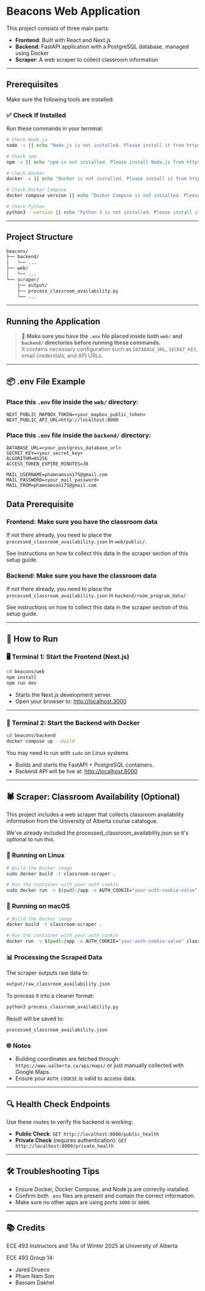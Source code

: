 # Beacons Web Application

This project consists of three main parts:
- **Frontend**: Built with React and Next.js
- **Backend**: FastAPI application with a PostgreSQL database, managed using Docker
- **Scraper**: A web scraper to collect classroom information

---

## Prerequisites

Make sure the following tools are installed:

### ✅ Check If Installed

Run these commands in your terminal:

```bash
# Check Node.js
node -v || echo "Node.js is not installed. Please install it from https://nodejs.org/"

# Check npm
npm -v || echo "npm is not installed. Please install Node.js from https://nodejs.org/"

# Check Docker
docker -v || echo "Docker is not installed. Please install it from https://www.docker.com/"

# Check Docker Compose
docker compose version || echo "Docker Compose is not installed. Please install it with Docker Desktop."

# Check Python
python3 --version || echo "Python 3 is not installed. Please install it from https://www.python.org/downloads/"
```

---

## Project Structure

```bash
beacons/
├── backend/
│   └── ...
├── web/
│   └── ...
└── scraper/
    ├── output/
    ├── process_classroom_availability.py
    └── ...
```

---

## Running the Application

> 🛑 **Make sure you have the `.env` file placed inside both `web/` and `backend/` directories before running these commands.**  
> It contains necessary configuration such as `DATABASE_URL`, `SECRET_KEY`, email credentials, and API URLs.

---

## 📦 .env File Example

### Place this `.env` file inside the `web/` directory:

```env
NEXT_PUBLIC_MAPBOX_TOKEN=<your_mapbox_public_token>
NEXT_PUBLIC_API_URL=http://localhost:8000
```

### Place this `.env` file inside the `backend/` directory:

```env
DATABASE_URL=<your_postgress_database_url>
SECRET_KEY=<your_secret_key>
ALGORITHM=HS256
ACCESS_TOKEN_EXPIRE_MINUTES=30

MAIL_USERNAME=phamnamson175@gmail.com
MAIL_PASSWORD=<your_mail_password>
MAIL_FROM=phamnamson175@gmail.com
```

## Data Prerequisite

### Frontend: Make sure you have the classroom data

If not there already, you need to place the `processed_classroom_availability.json` in  `web/public/`.

See instructions on how to collect this data in the scraper section of this setup guide.

### Backend: Make sure you have the classroom data

If not there already, you need to place the `processed_classroom_availability.json` in  `backend/room_program_data/`.

See instructions on how to collect this data in the scraper section of this setup guide.

---

## 🚀 How to Run

### 🖥️ Terminal 1: Start the Frontend (Next.js)

```bash
cd beacons/web
npm install
npm run dev
```

- Starts the Next.js development server.
- Open your browser to: [http://localhost:3000](http://localhost:3000)

---

### 🐳 Terminal 2: Start the Backend with Docker

```bash
cd beacons/backend
docker compose up --build
```

You may need to run with `sudo` on Linux systems

- Builds and starts the FastAPI + PostgreSQL containers.
- Backend API will be live at: [http://localhost:8000](http://localhost:8000)

---

## 🕷️ Scraper: Classroom Availability (Optional)

This project includes a web scraper that collects classroom availability information from the University of Alberta course catalogue.

We've already included the processed_classroom_availability.json so it's optional to run this.

### 🔧 Running on Linux

```bash
# Build the Docker image
sudo docker build -t classroom-scraper .

# Run the container with your auth cookie
sudo docker run -v $(pwd):/app -e AUTH_COOKIE="your-auth-cookie-value" classroom-scraper
```

### 🍎 Running on macOS

```bash
# Build the Docker image
docker build -t classroom-scraper .

# Run the container with your auth cookie
docker run -v $(pwd):/app -e AUTH_COOKIE="your-auth-cookie-value" classroom-scraper
```

### 📊 Processing the Scraped Data

The scraper outputs raw data to:

```bash
output/raw_classroom_availability.json
```

To process it into a cleaner format:

```bash
python3 process_classroom_availability.py
```

Result will be saved to:

```bash
processed_classroom_availability.json
```

### 🌐 Notes

- Building coordinates are fetched through: `https://www.ualberta.ca/api/maps/` or just manually collected with Google Maps.
- Ensure your `AUTH_COOKIE` is valid to access data.

---

## 🔍 Health Check Endpoints

Use these routes to verify the backend is working:

- **Public Check**: `GET http://localhost:8000/public_health`
- **Private Check** (requires authentication): `GET http://localhost:8000/private_health`

---

## 🛠️ Troubleshooting Tips

- Ensure Docker, Docker Compose, and Node.js are correctly installed.
- Confirm both `.env` files are present and contain the correct information.
- Make sure no other apps are using ports `3000` or `8000`.

---

## 📚 Credits

ECE 493 Instructors and TAs of Winter 2025 at University of Alberta

ECE 493 Group 14:
- Jared Drueco
- Pham Nam Son
- Bassam Dakhel